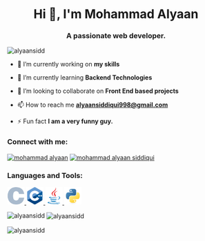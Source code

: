 <h1 align="center">Hi 👋, I'm Mohammad Alyaan</h1>
<h3 align="center">A passionate web developer.</h3>

<p align="left"> <img src="https://komarev.com/ghpvc/?username=alyaansidd&label=Profile%20views&color=0e75b6&style=flat" alt="alyaansidd" /> </p>

- 🔭 I’m currently working on **my skills**

- 🌱 I’m currently learning **Backend Technologies**

- 👯 I’m looking to collaborate on **Front End based projects**

- 📫 How to reach me **alyaansiddiqui998@gmail.com**

- ⚡ Fun fact **I am a very funny guy.**

<h3 align="left">Connect with me:</h3>
<p align="left">
<a href="https://linkedin.com/in/mohammad alyaan" target="blank"><img align="center" src="https://raw.githubusercontent.com/rahuldkjain/github-profile-readme-generator/master/src/images/icons/Social/linked-in-alt.svg" alt="mohammad alyaan" height="30" width="40" /></a>
<a href="https://fb.com/mohammad alyaan siddiqui" target="blank"><img align="center" src="https://raw.githubusercontent.com/rahuldkjain/github-profile-readme-generator/master/src/images/icons/Social/facebook.svg" alt="mohammad alyaan siddiqui" height="30" width="40" /></a>
</p>

<h3 align="left">Languages and Tools:</h3>
<p align="left"> <a href="https://www.cprogramming.com/" target="_blank" rel="noreferrer"> <img src="https://raw.githubusercontent.com/devicons/devicon/master/icons/c/c-original.svg" alt="c" width="40" height="40"/> </a> <a href="https://www.w3schools.com/cpp/" target="_blank" rel="noreferrer"> <img src="https://raw.githubusercontent.com/devicons/devicon/master/icons/cplusplus/cplusplus-original.svg" alt="cplusplus" width="40" height="40"/> </a> <a href="https://www.java.com" target="_blank" rel="noreferrer"> <img src="https://raw.githubusercontent.com/devicons/devicon/master/icons/java/java-original.svg" alt="java" width="40" height="40"/> </a> <a href="https://www.python.org" target="_blank" rel="noreferrer"> <img src="https://raw.githubusercontent.com/devicons/devicon/master/icons/python/python-original.svg" alt="python" width="40" height="40"/> </a> </p>

<p><img align="left" src="https://github-readme-stats.vercel.app/api/top-langs?username=alyaansidd&show_icons=true&locale=en&layout=compact" alt="alyaansidd" /></p>

<p>&nbsp;<img align="center" src="https://github-readme-stats.vercel.app/api?username=alyaansidd&show_icons=true&locale=en" alt="alyaansidd" /></p>

<p><img align="center" src="https://github-readme-streak-stats.herokuapp.com/?user=alyaansidd&" alt="alyaansidd" /></p>
